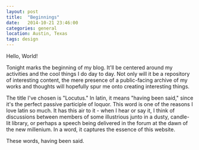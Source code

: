 ```yaml
---
layout: post
title:  "Beginnings"
date:   2014-10-21 23:46:00
categories: general
location: Austin, Texas
tags: design
---
```


Hello, World!

Tonight marks the beginning of my blog. It'll be centered around my activities and the cool things I do day to day. Not only will it be a repository of interesting content, the mere presence of a public-facing archive of my works and thoughts will hopefully spur me onto creating interesting things. 

<!--preview-->

The title I've chosen is "Locutus." In latin, it means "having been said," since it's the perfect passive participle of loquor. This word is one of the reasons I love latin so much. It has this air to it - when I hear or say it, I think of discussions between members of some illustrious junto in a dusty, candle-lit library, or perhaps a speech being delivered in the forum at the dawn of the new millenium. In a word, it captures the essence of this website.

These words, having been said.